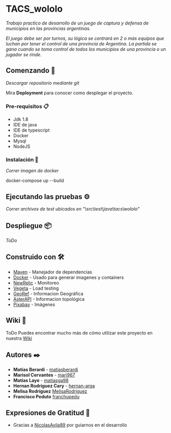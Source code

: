 # TACS_wololo

_Trabajo practico de desarrollo de un juego de captura y defensa de municipios en las provincias argentinas._

_El juego debe ser por turnos, su lógica se centrará en 2 o más equipos que luchan por tener el control de una provincia de Argentina. La partida se gana cuando se toma control de todos los municipios de una provincia o un jugador se rinde._

## Comenzando 🚀

_Descargar repositorio mediante git_

Mira **Deployment** para conocer como desplegar el proyecto.


### Pre-requisitos 📋

* Jdk 1.8
* IDE de java
* IDE de typescript
* Docker
* Mysql
* NodeJS



### Instalación 🔧

_Correr imagen de docker_

docker-compose up --build 



## Ejecutando las pruebas ⚙️

_Correr archivos de test ubicados en "\src\test\java\tacs\wololo"_


## Despliegue 📦

_ToDo_

## Construido con 🛠️


* [Maven](https://maven.apache.org/) - Manejador de dependencias
* [Docker](https://docker.com/) - Usado para generar imagenes y containers
* [NewRelic](https://newrelic.com/) - Monitoreo
* [Vegeta](https://github.com/tsenart/vegeta) - Load testing
* [GeoRef](https://datosgobar.github.io/georef-ar-api/) - Informacion Geográfica
* [AsterAPI](https://www.opentopodata.org/datasets/srtm/) - Informacion topológica
* [Pixabay](https://pixabay.com/api/docs/) - Imágenes

## Wiki 📖
ToDo
Puedes encontrar mucho más de cómo utilizar este proyecto en nuestra [Wiki](https://github.com/tu/proyecto/wiki)


## Autores ✒️


* **Matías Berardi**   - [matiasberardi](https://github.com/matiasberardi)
* **Marisol Cervantes**  - [mari967](https://github.com/mari967)
* **Matías Laye** - [matiasga98](https://github.com/Matiasga98)
* **Hernan Rodríguez Cary** - [hernan-arga](https://github.com/hernan-arga)
* **Melisa Rodríguez** [MelisaRodriguez](https://github.com/MelisaRodriguez)
* **Francisco Peduto** [franchupedu](https://github.com/franchupedu)


## Expresiones de Gratitud 🎁

* Gracias a [NicolasAvila89](https://github.com/nicolasAvila89) por guiarnos en el desarrollo

